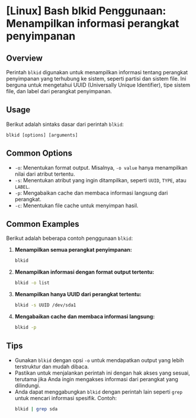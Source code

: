 # [Linux] Bash blkid Penggunaan: Menampilkan informasi perangkat penyimpanan

## Overview
Perintah `blkid` digunakan untuk menampilkan informasi tentang perangkat penyimpanan yang terhubung ke sistem, seperti partisi dan sistem file. Ini berguna untuk mengetahui UUID (Universally Unique Identifier), tipe sistem file, dan label dari perangkat penyimpanan.

## Usage
Berikut adalah sintaks dasar dari perintah `blkid`:

```
blkid [options] [arguments]
```

## Common Options
- `-o`: Menentukan format output. Misalnya, `-o value` hanya menampilkan nilai dari atribut tertentu.
- `-s`: Menentukan atribut yang ingin ditampilkan, seperti `UUID`, `TYPE`, atau `LABEL`.
- `-p`: Mengabaikan cache dan membaca informasi langsung dari perangkat.
- `-c`: Menentukan file cache untuk menyimpan hasil.

## Common Examples
Berikut adalah beberapa contoh penggunaan `blkid`:

1. **Menampilkan semua perangkat penyimpanan:**
   ```bash
   blkid
   ```

2. **Menampilkan informasi dengan format output tertentu:**
   ```bash
   blkid -o list
   ```

3. **Menampilkan hanya UUID dari perangkat tertentu:**
   ```bash
   blkid -s UUID /dev/sda1
   ```

4. **Mengabaikan cache dan membaca informasi langsung:**
   ```bash
   blkid -p
   ```

## Tips
- Gunakan `blkid` dengan opsi `-o` untuk mendapatkan output yang lebih terstruktur dan mudah dibaca.
- Pastikan untuk menjalankan perintah ini dengan hak akses yang sesuai, terutama jika Anda ingin mengakses informasi dari perangkat yang dilindungi.
- Anda dapat menggabungkan `blkid` dengan perintah lain seperti `grep` untuk mencari informasi spesifik. Contoh:
  ```bash
  blkid | grep sda
  ```